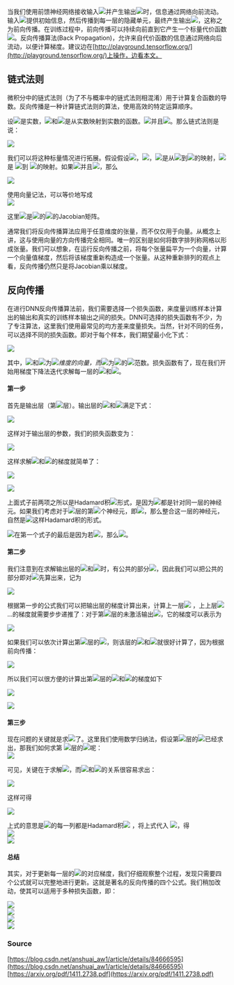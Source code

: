 当我们使用前馈神经网络接收输入![](./img/9dd4e461268c8034f5c8564e155c67a6.svg)并产生输出![](./img/5d28a7ba1a44a73b8c2ed21321697c59.svg)时，信息通过网络向前流动。输入![](./img/9dd4e461268c8034f5c8564e155c67a6.svg)提供初始信息，然后传播到每一层的隐藏单元，最终产生输出![](./img/5d28a7ba1a44a73b8c2ed21321697c59.svg)，这称之为前向传播。在训练过程中，前向传播可以持续向前直到它产生一个标量代价函数![](./img/698e62e708a07405c6154a447463ef91.svg)。反向传播算法(Back Propagation)，允许来自代价函数的信息通过网络向后流动，以便计算梯度。建议边在[http://playground.tensorflow.org/](http://playground.tensorflow.org/)上操作，边看本文。

<a name="9a2ee50d"></a>
## 链式法则

微积分中的链式法则（为了不与概率中的链式法则相混淆）用于计算复合函数的导数。反向传播是一种计算链式法则的算法，使用高效的特定运算顺序。

设![](./img/9dd4e461268c8034f5c8564e155c67a6.svg)是实数，![](./img/8fa14cdd754f91cc6554c9e71929cce7.svg)和![](./img/b2f5ff47436671b6e533d8dc3614845d.svg)是从实数映射到实数的函数。![](./img/d13f453d5a25ba83fd2f3ecc74880538.svg)并且![](./img/961f0f38250317a33299383ef38b277a.svg)。那么链式法则是说：

![](./img/6b5893859a30ecdf5e5be20af79b276a.svg)

我们可以将这种标量情况进行拓展。假设假设![](./img/2c4c8a670f38447be2fd3eef8eda1078.svg)，![](./img/a9ed29d4c71e8a3fa9793a2e7396a06b.svg)，![](./img/b2f5ff47436671b6e533d8dc3614845d.svg)是从![](./img/cf048f74f71721abd7b8df49453d1310.svg)到![](./img/cf048f74f71721abd7b8df49453d1310.svg)的映射，![](./img/8fa14cdd754f91cc6554c9e71929cce7.svg)是 ![](./img/cf048f74f71721abd7b8df49453d1310.svg)到 ![](./img/cf048f74f71721abd7b8df49453d1310.svg)的映射。如果![](./img/d13f453d5a25ba83fd2f3ecc74880538.svg)并且![](./img/3ef3cadf29d48026f675ae9b1c31cc7b.svg)，那么

![](./img/da48ad36e59290f36118c178dcb7c044.svg)

使用向量记法，可以等价地写成<br />![](./img/9f5acad613c180137c726de97c584334.svg)

这里![](./img/92f064b136ab3fd020347c5f60dffdf2.svg)是![](./img/b2f5ff47436671b6e533d8dc3614845d.svg)的![](./img/252d3754c0db62a55b9e25c870a524a5.svg)的Jacobian矩阵。

通常我们将反向传播算法应用于任意维度的张量，而不仅仅用于向量。从概念上讲，这与使用向量的方向传播完全相同。唯一的区别是如何将数字排列称网格以形成张量。我们可以想象，在运行反向传播之前，将每个张量扁平为一个向量，计算一个向量值梯度，然后将该梯度重新构造成一个张量。从这种重新排列的观点上看，反向传播仍然只是将Jacobian乘以梯度。

<a name="4ae61d8a"></a>
## 反向传播

在进行DNN反向传播算法前，我们需要选择一个损失函数，来度量训练样本计算出的输出和真实的训练样本输出之间的损失。DNN可选择的损失函数有不少，为了专注算法，这里我们使用最常见的均方差来度量损失。当然，针对不同的任务，可以选择不同的损失函数。即对于每个样本，我们期望最小化下式：

![](./img/c310e98e76186eb917f9f47e0f265241.svg)

其中，![](./img/af7bf7c36b160d3fbecdb642201fd9d0.svg)和![](./img/415290769594460e2e485922904f345d.svg)为![](./img/55c920206bf7571ea944b948d12625c7.svg)_维度的向量，而_![](./img/028bef5798958895e7bb080d6a0d62dd.svg)为![](./img/5dbc98dcc983a70728bd082d1a47546e.svg)的![](./img/07cbd6c155424e110559a84df364be5a.svg)范数。损失函数有了，现在我们开始用梯度下降法迭代求解每一层的![](./img/61e9c06ea9a85a5088a499df6458d276.svg)和![](./img/92eb5ffee6ae2fec3ad71c777531578f.svg)。

<a name="863a8583"></a>
#### 第一步
首先是输出层（第![](./img/d20caec3b48a1eef164cb4ca81ba2587.svg)层）。输出层的![](./img/61e9c06ea9a85a5088a499df6458d276.svg)和![](./img/92eb5ffee6ae2fec3ad71c777531578f.svg)满足下式：

![](./img/ace8cc6924412b1026445a095795caba.svg)

这样对于输出层的参数，我们的损失函数变为：

![](./img/2b3049ea67bec30f390cfa94f0a3849f.svg)

这样求解![](./img/61e9c06ea9a85a5088a499df6458d276.svg)和![](./img/92eb5ffee6ae2fec3ad71c777531578f.svg)的梯度就简单了：

![](./img/94cc7651a30ce35eeceaf120857465b2.svg)

![](./img/56f7226e752599099c3cd3f4be261c7e.svg)

上面式子前两项之所以是Hadamard积![](./img/319d584a4a5166ee6c51f4b8348856ea.svg)形式，是因为![](./img/28866e9af11431696e399ed44d588e09.svg)都是针对同一层的神经元。如果我们考虑对于![](./img/d20caec3b48a1eef164cb4ca81ba2587.svg)层的第![](./img/363b122c528f54df4a0446b6bab05515.svg)个神经元，即![](./img/21748687e94e73eb29058f1e73f2c72b.svg)，那么整合这一层的神经元，自然是![](./img/f8526ea07d061129cd01e13d97dd2468.svg)这样Hadamard积的形式。

![](./img/446bef0fad2802c311c230173d20b74a.svg)在第一个式子的最后是因为若![](./img/c5f2a02aebce92b6f1dab0d4b736b463.svg)，那么![](./img/173e2a24998cad6682b0dd2f0bc42f61.svg)。

<a name="9757f2c5"></a>
#### 第二步
我们注意到在求解输出层的![](./img/61e9c06ea9a85a5088a499df6458d276.svg)和![](./img/92eb5ffee6ae2fec3ad71c777531578f.svg)时，有公共的部分![](./img/46ac5a6937cefe1c3e045e4b6040d230.svg)，因此我们可以把公共的部分即对![](./img/1a22c6b428fe0c6c9f7d44bfbd06b0a7.svg)先算出来，记为

![](./img/d869ad7cf234267d99dc74d5fe7d1d91.svg)

根据第一步的公式我们可以把输出层的梯度计算出来，计算上一层![](./img/9ec3e65a53670d1e23fae033c83803bb.svg) ，上上层![](./img/97cd627b62808fc2e31a701418417b71.svg)...的梯度就需要步步递推了：对于第![](./img/2db95e8e1a9267b7a1188556b2013b33.svg)层的未激活输出![](./img/d06931cdb33dee904eecb92f9c13a619.svg)，它的梯度可以表示为

![](./img/eedb3618573045962c19f5d0765d57b1.svg)

如果我们可以依次计算出第![](./img/2db95e8e1a9267b7a1188556b2013b33.svg)层的![](./img/8d940e91cf682d59984cb74470ceff12.svg)，则该层的![](./img/734c86fd8d7bdc30951f9ecced92c10c.svg)和![](./img/df4261db186a72590b2839a7e8d951cc.svg)就很好计算了，因为根据前向传播：

![](./img/3b88164f06ad85a874b2f633d1e53f1a.svg)

所以我们可以很方便的计算出第![](./img/2db95e8e1a9267b7a1188556b2013b33.svg)层的![](./img/734c86fd8d7bdc30951f9ecced92c10c.svg)和![](./img/df4261db186a72590b2839a7e8d951cc.svg)的梯度如下

![](./img/05805c9ce7658582be416bd19a48e4e2.svg)

![](./img/bd0a8d2006ee1cc4085f2b206f27b963.svg)

<a name="207e30c0"></a>
#### 第三步
现在问题的关键就是求![](./img/8d940e91cf682d59984cb74470ceff12.svg)了。这里我们使用数学归纳法，假设第![](./img/c4ee0bf44a925ee2ad36dd49936b6f54.svg)层的![](./img/8795fd4b6824437ce50d4d5e5afb7fea.svg)已经求出，那我们如何求第 ![](./img/2db95e8e1a9267b7a1188556b2013b33.svg)层的![](./img/8d940e91cf682d59984cb74470ceff12.svg)呢：<br />![](./img/34f4c9d7b1404189ebcf2fa1db54b582.svg)

可见，关键在于求解![](./img/74ec62336bf6a1a8313d37d50cb79605.svg)，而![](./img/512a108801d4316b9ea35b1fcaec915b.svg)和![](./img/d06931cdb33dee904eecb92f9c13a619.svg)的关系很容易求出：

![](./img/ba489d999a7b9f4c454aff24e1e0d7ed.svg)

这样可得

![](./img/b463efc8d774d51bfac6e9c16a961e3e.svg)

上式的意思是![](./img/a0a28aae2a8ddaa3e71644a806211878.svg)的每一列都是Hadamard积![](./img/499d93efcf7967e071b63777a2b9e8f9.svg) ，将上式代入 ![](./img/bc0b5b7dafc169b87d88cc07cb2f4041.svg)，得<br />![](./img/b8f3314d59d312867c78f0ae3aa16e01.svg)<br />![](./img/7e54401f110c8bfc48df30c97f1f6d41.svg)

<a name="25f9c7fa"></a>
#### 总结

其实，对于更新每一层的![](./img/f50bc11c00442759cfcead696d3c95a7.svg)的对应梯度，我们仔细观察整个过程，发现只需要四个公式就可以完整地进行更新。这就是著名的反向传播的四个公式。我们稍加改动，使其可以适用于多种损失函数，即：

![](./img/b9128b96497fcc87692fd9499ab8e429.svg)<br />![](./img/c529ddf924b60531eda5cfb10e83510c.svg)<br />![](./img/8a9d940b7f9d55c332e1b2dba6bd0699.svg)<br />![](./img/f80f528ee75dca7156047bfd96b1e6f6.svg)

<a name="Smosz"></a>
### Source
[https://blog.csdn.net/anshuai_aw1/article/details/84666595](https://blog.csdn.net/anshuai_aw1/article/details/84666595)<br />[https://arxiv.org/pdf/1411.2738.pdf](https://arxiv.org/pdf/1411.2738.pdf)

